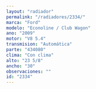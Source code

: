 ```yaml
---
layout: "radiador"
permalink: "/radiadores/2334/"
marca: "Ford"
modelo: "Econoline / Club Wagon"
ano: "2009"
motor: "V8 5.4"
transmision: "Automática"
parte: "434080"
clima: "Con clima"
alto: "23 5/8"
ancho: "30"
observaciones: ""
id: "2334"
---
```



